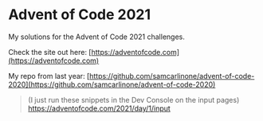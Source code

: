 # Advent of Code 2021

My solutions for the Advent of Code 2021 challenges.

Check the site out here: [https://adventofcode.com](https://adventofcode.com)

My repo from last year: [https://github.com/samcarlinone/advent-of-code-2020](https://github.com/samcarlinone/advent-of-code-2020)

> (I just run these snippets in the Dev Console on the input pages)
> https://adventofcode.com/2021/day/1/input